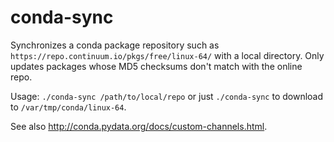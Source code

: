 # conda-sync

Synchronizes a conda package repository such as `https://repo.continuum.io/pkgs/free/linux-64/` with a local directory. Only updates packages whose MD5 checksums don't match with the online repo.

Usage: `./conda-sync /path/to/local/repo` or just `./conda-sync` to download to `/var/tmp/conda/linux-64`.

See also http://conda.pydata.org/docs/custom-channels.html.
